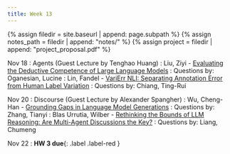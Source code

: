 ```yaml
---
title: Week 13
---
```



{% assign filedir = site.baseurl | append: page.subpath %} 
{% assign notes_path = filedir | append: "notes/" %} 
{% assign project = filedir | append: "project_proposal.pdf" %}

<!--  
Instructions:

INDENTATION COUNTS

Each day should be formatted exactly as follows

Date
: Lessons Covered
  : Reading List
    : In Class Presentations
: **Assignment/Announcement**{: .label}


To add a hyperlink for readings, do it as follows
  : [Example Paper](http://linktopaper.edu)

To make the hyperlink open in a new tab by default
  : [Example Paper](http://linktopaper.edu){:target=_"blank"}

The announcement can be made red for due dates as follows
: **Assignment Due**{: .label .label-red }
11/18: Agents (Guest Tenghao)
11/20: Discourse (Guest Alex)
-->

Nov 18
: Agents (Guest Lecture by Tenghao Huang)
  : Liu, Ziyi - [Evaluating the Deductive Competence of Large Language Models](https://aclanthology.org/2024.naacl-long.476/)
  : Questions by: Oganesian, Lucine
  : Lin, Fandel - [VariErr NLI: Separating Annotation Error from Human Label Variation](https://arxiv.org/pdf/2403.01931)
  : Questions by: Chiang, Ting-Rui
  

Nov 20
: Discourse (Guest Lecture by Alexander Spangher)
  : Wu, Cheng-Han - [Grounding Gaps in Language Model Generations](https://arxiv.org/pdf/2311.09144)
  : Questions by: Zhang, Tianyi
  : Blas Urrutia, Wilber - [Rethinking the Bounds of LLM Reasoning: Are Multi-Agent Discussions the Key?](https://arxiv.org/pdf/2402.18272)
  : Questions by: Liang, Chumeng


Nov 22
: **HW 3 due**{: .label .label-red }
